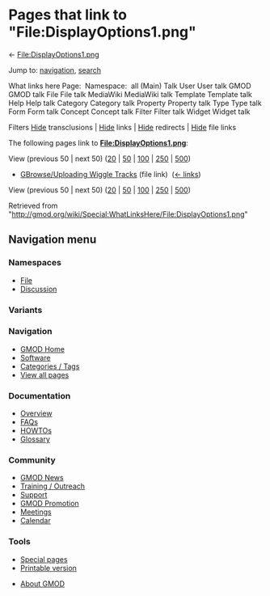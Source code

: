 <div id="mw-page-base" class="noprint">

</div>

<div id="mw-head-base" class="noprint">

</div>

<div id="content" class="mw-body" role="main">

<span id="top"></span>

<div id="mw-js-message" style="display:none;">

</div>



# <span dir="auto">Pages that link to "File:DisplayOptions1.png"</span>

<div id="bodyContent">

<div id="contentSub">

←
[File:DisplayOptions1.png](/wiki/File:DisplayOptions1.png "File:DisplayOptions1.png")

</div>

<div id="jump-to-nav" class="mw-jump">

Jump to: [navigation](#mw-navigation), [search](#p-search)

</div>

<div id="mw-content-text">

What links here Page:  Namespace:  all (Main) Talk User User talk GMOD
GMOD talk File File talk MediaWiki MediaWiki talk Template Template talk
Help Help talk Category Category talk Property Property talk Type Type
talk Form Form talk Concept Concept talk Filter Filter talk Widget
Widget talk

Filters
[Hide](/mediawiki/index.php?title=Special:WhatLinksHere/File:DisplayOptions1.png&hidetrans=1 "Special:WhatLinksHere/File:DisplayOptions1.png")
transclusions \|
[Hide](/mediawiki/index.php?title=Special:WhatLinksHere/File:DisplayOptions1.png&hidelinks=1 "Special:WhatLinksHere/File:DisplayOptions1.png")
links \|
[Hide](/mediawiki/index.php?title=Special:WhatLinksHere/File:DisplayOptions1.png&hideredirs=1 "Special:WhatLinksHere/File:DisplayOptions1.png")
redirects \|
[Hide](/mediawiki/index.php?title=Special:WhatLinksHere/File:DisplayOptions1.png&hideimages=1 "Special:WhatLinksHere/File:DisplayOptions1.png")
file links

The following pages link to
**[File:DisplayOptions1.png](/wiki/File:DisplayOptions1.png "File:DisplayOptions1.png")**:

View (previous 50 \| next 50)
([20](/mediawiki/index.php?title=Special:WhatLinksHere/File:DisplayOptions1.png&limit=20 "Special:WhatLinksHere/File:DisplayOptions1.png")
\|
[50](/mediawiki/index.php?title=Special:WhatLinksHere/File:DisplayOptions1.png&limit=50 "Special:WhatLinksHere/File:DisplayOptions1.png")
\|
[100](/mediawiki/index.php?title=Special:WhatLinksHere/File:DisplayOptions1.png&limit=100 "Special:WhatLinksHere/File:DisplayOptions1.png")
\|
[250](/mediawiki/index.php?title=Special:WhatLinksHere/File:DisplayOptions1.png&limit=250 "Special:WhatLinksHere/File:DisplayOptions1.png")
\|
[500](/mediawiki/index.php?title=Special:WhatLinksHere/File:DisplayOptions1.png&limit=500 "Special:WhatLinksHere/File:DisplayOptions1.png"))

- [GBrowse/Uploading Wiggle
  Tracks](/wiki/GBrowse/Uploading_Wiggle_Tracks "GBrowse/Uploading Wiggle Tracks")
  (file link) ‎ <span class="mw-whatlinkshere-tools">([←
  links](/mediawiki/index.php?title=Special:WhatLinksHere&target=GBrowse%2FUploading+Wiggle+Tracks "Special:WhatLinksHere"))</span>

View (previous 50 \| next 50)
([20](/mediawiki/index.php?title=Special:WhatLinksHere/File:DisplayOptions1.png&limit=20 "Special:WhatLinksHere/File:DisplayOptions1.png")
\|
[50](/mediawiki/index.php?title=Special:WhatLinksHere/File:DisplayOptions1.png&limit=50 "Special:WhatLinksHere/File:DisplayOptions1.png")
\|
[100](/mediawiki/index.php?title=Special:WhatLinksHere/File:DisplayOptions1.png&limit=100 "Special:WhatLinksHere/File:DisplayOptions1.png")
\|
[250](/mediawiki/index.php?title=Special:WhatLinksHere/File:DisplayOptions1.png&limit=250 "Special:WhatLinksHere/File:DisplayOptions1.png")
\|
[500](/mediawiki/index.php?title=Special:WhatLinksHere/File:DisplayOptions1.png&limit=500 "Special:WhatLinksHere/File:DisplayOptions1.png"))

</div>

<div class="printfooter">

Retrieved from
"<http://gmod.org/wiki/Special:WhatLinksHere/File:DisplayOptions1.png>"

</div>

<div id="catlinks" class="catlinks catlinks-allhidden">

</div>

<div class="visualClear">

</div>

</div>

</div>

<div id="mw-navigation">

## Navigation menu

<div id="mw-head">



<div id="left-navigation">

<div id="p-namespaces" class="vectorTabs" role="navigation"
aria-labelledby="p-namespaces-label">

### Namespaces

- <span id="ca-nstab-image"><a href="/wiki/File:DisplayOptions1.png" accesskey="c"
  title="View the file page [c]">File</a></span>
- <span id="ca-talk"><a
  href="/mediawiki/index.php?title=File_talk:DisplayOptions1.png&amp;action=edit&amp;redlink=1"
  accesskey="t"
  title="Discussion about the content page [t]">Discussion</a></span>

</div>

<div id="p-variants" class="vectorMenu emptyPortlet" role="navigation"
aria-labelledby="p-variants-label">

### 

### Variants[](#)

<div class="menu">

</div>

</div>

</div>

<div id="right-navigation">





</div>



</div>

</div>

</div>

<div id="mw-panel">

<div id="p-logo" role="banner">

<a href="/wiki/Main_Page"
style="background-image: url(http://gmod.org/images/GMOD-cogs.png);"
title="Visit the main page"></a>

</div>

<div id="p-Navigation" class="portal" role="navigation"
aria-labelledby="p-Navigation-label">

### Navigation

<div class="body">

- <span id="n-GMOD-Home">[GMOD Home](/wiki/Main_Page)</span>
- <span id="n-Software">[Software](/wiki/GMOD_Components)</span>
- <span id="n-Categories-.2F-Tags">[Categories /
  Tags](/wiki/Categories)</span>
- <span id="n-View-all-pages">[View all
  pages](/wiki/Special:AllPages)</span>

</div>

</div>

<div id="p-Documentation" class="portal" role="navigation"
aria-labelledby="p-Documentation-label">

### Documentation

<div class="body">

- <span id="n-Overview">[Overview](/wiki/Overview)</span>
- <span id="n-FAQs">[FAQs](/wiki/Category:FAQ)</span>
- <span id="n-HOWTOs">[HOWTOs](/wiki/Category:HOWTO)</span>
- <span id="n-Glossary">[Glossary](/wiki/Glossary)</span>

</div>

</div>

<div id="p-Community" class="portal" role="navigation"
aria-labelledby="p-Community-label">

### Community

<div class="body">

- <span id="n-GMOD-News">[GMOD News](/wiki/GMOD_News)</span>
- <span id="n-Training-.2F-Outreach">[Training /
  Outreach](/wiki/Training_and_Outreach)</span>
- <span id="n-Support">[Support](/wiki/Support)</span>
- <span id="n-GMOD-Promotion">[GMOD
  Promotion](/wiki/GMOD_Promotion)</span>
- <span id="n-Meetings">[Meetings](/wiki/Meetings)</span>
- <span id="n-Calendar">[Calendar](/wiki/Calendar)</span>

</div>

</div>

<div id="p-tb" class="portal" role="navigation"
aria-labelledby="p-tb-label">

### Tools

<div class="body">

- <span id="t-specialpages"><a href="/wiki/Special:SpecialPages" accesskey="q"
  title="A list of all special pages [q]">Special pages</a></span>
- <span id="t-print"><a
  href="/mediawiki/index.php?title=Special:WhatLinksHere/File:DisplayOptions1.png&amp;printable=yes"
  rel="alternate" accesskey="p"
  title="Printable version of this page [p]">Printable version</a></span>

</div>

</div>

</div>

</div>

<div id="footer" role="contentinfo">

- <span id="footer-places-about">[About
  GMOD](/wiki/GMOD:About "GMOD:About")</span>

<!-- -->






</div>
